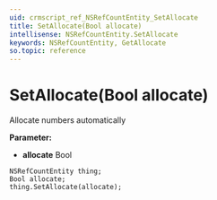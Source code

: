 ```yaml
---
uid: crmscript_ref_NSRefCountEntity_SetAllocate
title: SetAllocate(Bool allocate)
intellisense: NSRefCountEntity.SetAllocate
keywords: NSRefCountEntity, GetAllocate
so.topic: reference
---
```


# SetAllocate(Bool allocate)

Allocate numbers automatically

**Parameter:** 
* **allocate** Bool

```crmscript
NSRefCountEntity thing;
Bool allocate;
thing.SetAllocate(allocate);
```

